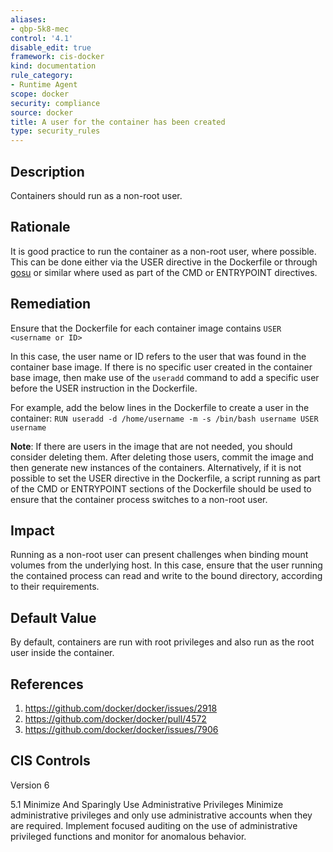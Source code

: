 ```yaml
---
aliases:
- qbp-5k8-mec
control: '4.1'
disable_edit: true
framework: cis-docker
kind: documentation
rule_category:
- Runtime Agent
scope: docker
security: compliance
source: docker
title: A user for the container has been created
type: security_rules
---
```


## Description

Containers should run as a non-root user.

## Rationale

It is good practice to run the container as a non-root user, where possible. This can be done either via the USER directive in the Dockerfile or through [gosu][1] or similar where used as part of the CMD or ENTRYPOINT directives.

## Remediation

Ensure that the Dockerfile for each container image contains `USER <username or ID>`

In this case, the user name or ID refers to the user that was found in the container base image. If there is no specific user created in the container base image, then make use of the `useradd` command to add a specific user before the USER instruction in the Dockerfile. 

For example, add the below lines in the Dockerfile to create a user in the container:
`RUN useradd -d /home/username -m -s /bin/bash username USER username`

**Note**: If there are users in the image that are not needed, you should consider deleting them. After deleting those users, commit the image and then generate new instances of the containers. Alternatively, if it is not possible to set the USER directive in the Dockerfile, a script running as part of the CMD or ENTRYPOINT sections of the Dockerfile should be used to ensure that the container process switches to a non-root user.

## Impact

Running as a non-root user can present challenges when binding mount volumes from the underlying host. In this case, ensure that the user running the contained process can read and write to the bound directory, according to their requirements.

## Default Value

By default, containers are run with root privileges and also run as the root user inside the container.

## References

1. https://github.com/docker/docker/issues/2918
2. https://github.com/docker/docker/pull/4572
3. https://github.com/docker/docker/issues/7906

## CIS Controls

Version 6

5.1 Minimize And Sparingly Use Administrative Privileges Minimize administrative privileges and only use administrative accounts when they are required. Implement focused auditing on the use of administrative privileged functions and monitor for anomalous behavior.

[1]: https://github.com/tianon/gosu
